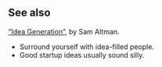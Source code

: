## See also
[“Idea Generation”](https://blog.samaltman.com/idea-generation), by Sam Altman.
* Surround yourself with idea-filled people.
* Good startup ideas usually sound silly.